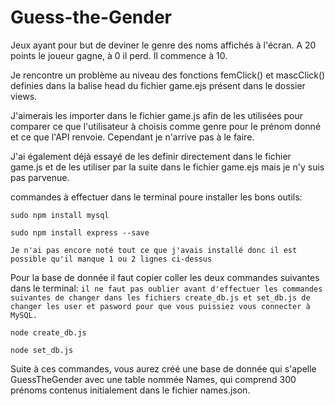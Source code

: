 # Guess-the-Gender
Jeux ayant pour but de deviner le genre des noms affichés à l'écran. A 20 points le joueur gagne, à 0 il perd. Il commence à 10.


Je rencontre un problème au niveau des fonctions femClick() et mascClick() definies dans la balise head du fichier game.ejs présent dans le dossier views.

J'aimerais les importer dans le fichier game.js afin de les utilisées pour comparer ce que l'utilisateur à choisis comme genre pour le prénom donné et ce que l'API renvoie. Cependant je n'arrive pas à le faire.

J'ai également déjà essayé de les definir directement dans le fichier game.js et de les utiliser par la suite dans le fichier game.ejs mais je n'y suis pas parvenue.


commandes à effectuer dans le terminal poure installer les bons outils:
```
sudo npm install mysql

sudo npm install express --save
```

`Je n'ai pas encore noté tout ce que j'avais installé donc il est possible qu'il manque 1 ou 2 lignes ci-dessus`

Pour la base de donnée il faut copier coller les deux commandes suivantes dans le terminal:
`il ne faut pas oublier avant d'effectuer les commandes suivantes de changer dans les fichiers create_db.js et set_db.js de changer les user et pasword pour que vous puissiez vous connecter à MySQL. `

```
node create_db.js

node set_db.js
```

Suite à ces commandes, vous aurez créé une base de donnée qui s'apelle GuessTheGender avec une table nommée Names, qui comprend 300 prénoms contenus initialement dans le fichier names.json.
